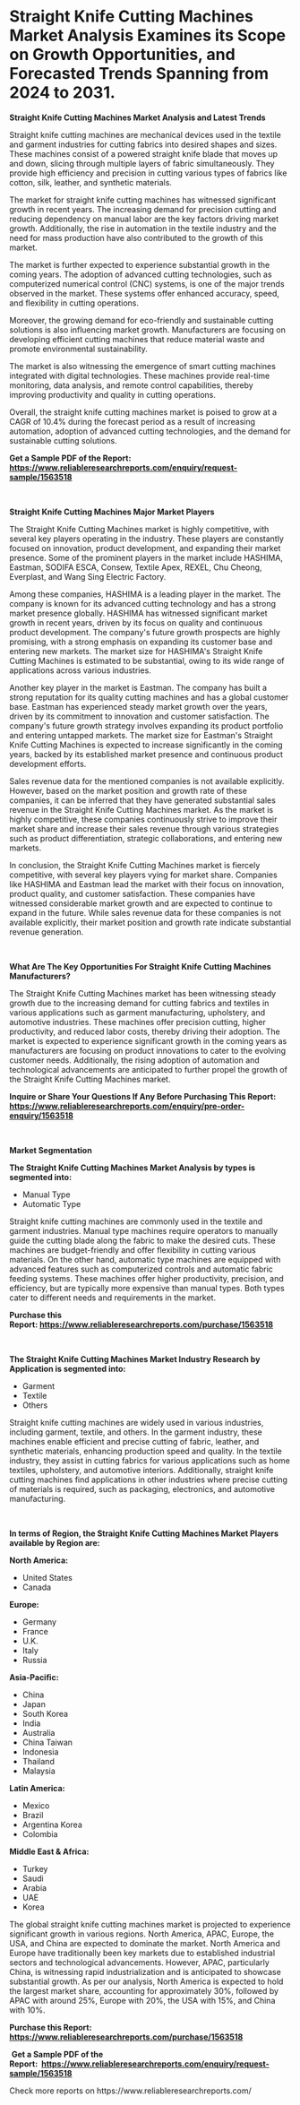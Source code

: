<p><h1>Straight Knife Cutting Machines Market Analysis Examines its Scope on Growth Opportunities, and Forecasted Trends Spanning from 2024 to 2031.</h1></p><p><strong>Straight Knife Cutting Machines Market Analysis and Latest Trends</strong></p>
<p><p>Straight knife cutting machines are mechanical devices used in the textile and garment industries for cutting fabrics into desired shapes and sizes. These machines consist of a powered straight knife blade that moves up and down, slicing through multiple layers of fabric simultaneously. They provide high efficiency and precision in cutting various types of fabrics like cotton, silk, leather, and synthetic materials.</p><p>The market for straight knife cutting machines has witnessed significant growth in recent years. The increasing demand for precision cutting and reducing dependency on manual labor are the key factors driving market growth. Additionally, the rise in automation in the textile industry and the need for mass production have also contributed to the growth of this market.</p><p>The market is further expected to experience substantial growth in the coming years. The adoption of advanced cutting technologies, such as computerized numerical control (CNC) systems, is one of the major trends observed in the market. These systems offer enhanced accuracy, speed, and flexibility in cutting operations.</p><p>Moreover, the growing demand for eco-friendly and sustainable cutting solutions is also influencing market growth. Manufacturers are focusing on developing efficient cutting machines that reduce material waste and promote environmental sustainability.</p><p>The market is also witnessing the emergence of smart cutting machines integrated with digital technologies. These machines provide real-time monitoring, data analysis, and remote control capabilities, thereby improving productivity and quality in cutting operations.</p><p>Overall, the straight knife cutting machines market is poised to grow at a CAGR of 10.4% during the forecast period as a result of increasing automation, adoption of advanced cutting technologies, and the demand for sustainable cutting solutions.</p></p>
<p><strong>Get a Sample PDF of the Report:&nbsp; <a href="https://www.reliableresearchreports.com/enquiry/request-sample/1563518">https://www.reliableresearchreports.com/enquiry/request-sample/1563518</a></strong></p>
<p>&nbsp;</p>
<p><strong>Straight Knife Cutting Machines Major Market Players</strong></p>
<p><p>The Straight Knife Cutting Machines market is highly competitive, with several key players operating in the industry. These players are constantly focused on innovation, product development, and expanding their market presence. Some of the prominent players in the market include HASHIMA, Eastman, SODIFA ESCA, Consew, Textile Apex, REXEL, Chu Cheong, Everplast, and Wang Sing Electric Factory.</p><p>Among these companies, HASHIMA is a leading player in the market. The company is known for its advanced cutting technology and has a strong market presence globally. HASHIMA has witnessed significant market growth in recent years, driven by its focus on quality and continuous product development. The company's future growth prospects are highly promising, with a strong emphasis on expanding its customer base and entering new markets. The market size for HASHIMA's Straight Knife Cutting Machines is estimated to be substantial, owing to its wide range of applications across various industries.</p><p>Another key player in the market is Eastman. The company has built a strong reputation for its quality cutting machines and has a global customer base. Eastman has experienced steady market growth over the years, driven by its commitment to innovation and customer satisfaction. The company's future growth strategy involves expanding its product portfolio and entering untapped markets. The market size for Eastman's Straight Knife Cutting Machines is expected to increase significantly in the coming years, backed by its established market presence and continuous product development efforts.</p><p>Sales revenue data for the mentioned companies is not available explicitly. However, based on the market position and growth rate of these companies, it can be inferred that they have generated substantial sales revenue in the Straight Knife Cutting Machines market. As the market is highly competitive, these companies continuously strive to improve their market share and increase their sales revenue through various strategies such as product differentiation, strategic collaborations, and entering new markets.</p><p>In conclusion, the Straight Knife Cutting Machines market is fiercely competitive, with several key players vying for market share. Companies like HASHIMA and Eastman lead the market with their focus on innovation, product quality, and customer satisfaction. These companies have witnessed considerable market growth and are expected to continue to expand in the future. While sales revenue data for these companies is not available explicitly, their market position and growth rate indicate substantial revenue generation.</p></p>
<p>&nbsp;</p>
<p><strong>What Are The Key Opportunities For Straight Knife Cutting Machines Manufacturers?</strong></p>
<p><p>The Straight Knife Cutting Machines market has been witnessing steady growth due to the increasing demand for cutting fabrics and textiles in various applications such as garment manufacturing, upholstery, and automotive industries. These machines offer precision cutting, higher productivity, and reduced labor costs, thereby driving their adoption. The market is expected to experience significant growth in the coming years as manufacturers are focusing on product innovations to cater to the evolving customer needs. Additionally, the rising adoption of automation and technological advancements are anticipated to further propel the growth of the Straight Knife Cutting Machines market.</p></p>
<p><strong>Inquire or Share Your Questions If Any Before Purchasing This Report: <a href="https://www.reliableresearchreports.com/enquiry/pre-order-enquiry/1563518">https://www.reliableresearchreports.com/enquiry/pre-order-enquiry/1563518</a></strong></p>
<p>&nbsp;</p>
<p><strong>Market Segmentation</strong></p>
<p><strong>The Straight Knife Cutting Machines Market Analysis by types is segmented into:</strong></p>
<p><ul><li>Manual Type</li><li>Automatic Type</li></ul></p>
<p><p>Straight knife cutting machines are commonly used in the textile and garment industries. Manual type machines require operators to manually guide the cutting blade along the fabric to make the desired cuts. These machines are budget-friendly and offer flexibility in cutting various materials. On the other hand, automatic type machines are equipped with advanced features such as computerized controls and automatic fabric feeding systems. These machines offer higher productivity, precision, and efficiency, but are typically more expensive than manual types. Both types cater to different needs and requirements in the market.</p></p>
<p><strong>Purchase this Report:&nbsp;<a href="https://www.reliableresearchreports.com/purchase/1563518">https://www.reliableresearchreports.com/purchase/1563518</a></strong></p>
<p>&nbsp;</p>
<p><strong>The Straight Knife Cutting Machines Market Industry Research by Application is segmented into:</strong></p>
<p><ul><li>Garment</li><li>Textile</li><li>Others</li></ul></p>
<p><p>Straight knife cutting machines are widely used in various industries, including garment, textile, and others. In the garment industry, these machines enable efficient and precise cutting of fabric, leather, and synthetic materials, enhancing production speed and quality. In the textile industry, they assist in cutting fabrics for various applications such as home textiles, upholstery, and automotive interiors. Additionally, straight knife cutting machines find applications in other industries where precise cutting of materials is required, such as packaging, electronics, and automotive manufacturing.</p></p>
<p>&nbsp;</p>
<p><strong>In terms of Region, the Straight Knife Cutting Machines Market Players available by Region are:</strong></p>
<p>
    <p> <strong> North America: </strong>
        <ul>
            <li>United States</li>
            <li>Canada</li>
        </ul>
        </p> 
    <p> <strong> Europe: </strong>
        <ul>
            <li>Germany</li>
            <li>France</li>
            <li>U.K.</li>
            <li>Italy</li>
            <li>Russia</li>
        </ul>
        </p> 
    <p> <strong> Asia-Pacific: </strong>
        <ul>
            <li>China</li>
            <li>Japan</li>
            <li>South Korea</li>
            <li>India</li>
            <li>Australia</li>
            <li>China Taiwan</li>
            <li>Indonesia</li>
            <li>Thailand</li>
            <li>Malaysia</li>
        </ul>
        </p> 
    <p> <strong> Latin America: </strong>
        <ul>
            <li>Mexico</li>
            <li>Brazil</li>
            <li>Argentina Korea</li>
            <li>Colombia</li>
        </ul>
        </p> 
    <p> <strong> Middle East & Africa: </strong>
        <ul>
            <li>Turkey</li>
            <li>Saudi</li>
            <li>Arabia</li>
            <li>UAE</li>
            <li>Korea</li>
        </ul>
    </p>
    </p>
<p><p>The global straight knife cutting machines market is projected to experience significant growth in various regions. North America, APAC, Europe, the USA, and China are expected to dominate the market. North America and Europe have traditionally been key markets due to established industrial sectors and technological advancements. However, APAC, particularly China, is witnessing rapid industrialization and is anticipated to showcase substantial growth. As per our analysis, North America is expected to hold the largest market share, accounting for approximately 30%, followed by APAC with around 25%, Europe with 20%, the USA with 15%, and China with 10%.</p></p>
<p><strong>Purchase this Report: <a href="https://www.reliableresearchreports.com/purchase/1563518">https://www.reliableresearchreports.com/purchase/1563518</a></strong></p>
<p>&nbsp;<strong>Get a Sample PDF of the Report:&nbsp;&nbsp;<a href="https://www.reliableresearchreports.com/enquiry/request-sample/1563518">https://www.reliableresearchreports.com/enquiry/request-sample/1563518</a></strong></p>
<p><strong></strong></p>
<p>Check more reports on https://www.reliableresearchreports.com/</p>